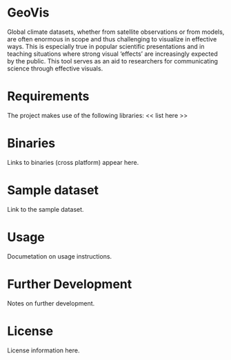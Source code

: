 # GeoVis
Global climate datasets, whether from satellite observations or from models, are often enormous in scope and thus challenging to visualize in effective ways. This is especially true in popular scientific presentations and in teaching situations where strong visual ‘effects’ are increasingly expected by the public. This tool serves as an aid to researchers for communicating science through effective visuals.

# Requirements
The project makes use of the following libraries:
<< list here >>

# Binaries
Links to binaries (cross platform) appear here.

# Sample dataset
Link to the sample dataset.

# Usage
Documetation on usage instructions.

# Further Development
Notes on further development.

# License
License information here.
